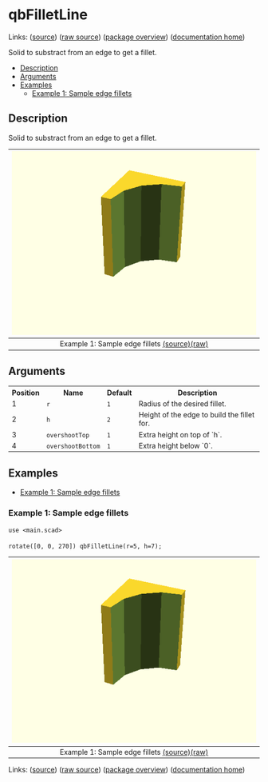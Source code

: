 # qbFilletLine

Links: ([source](https://github.com/little-blossom/openscad-qbase/blob/master/src/qbFilletLine.scad)) ([raw source](https://raw.githubusercontent.com/little-blossom/openscad-qbase/master/src/qbFilletLine.scad)) ([package overview](overview.md)) ([documentation home](../index.md))

Solid to substract from an edge to get a fillet.

* [Description](#description)
* [Arguments](#arguments)
* [Examples](#examples)
  * [Example 1: Sample edge fillets](#example-1-sample-edge-fillets)

## Description


Solid to substract from an edge to get a fillet.

| [![summary-example](qbFilletLine.md-media/summary-example.png "summary-example")](https://github.com/little-blossom/openscad-qbase/blob/master/docs/generated/qbFilletLine.md-media/summary-example.png) |
| :---: |
|Example 1: Sample edge fillets [(source)](https://github.com/little-blossom/openscad-qbase/blob/master/docs/generated/qbFilletLine.md-media/summary-example.scad)[(raw)](https://raw.githubusercontent.com/little-blossom/openscad-qbase/master/docs/generated/qbFilletLine.md-media/summary-example.scad)|



## Arguments

<table>
<tr><th>Position</th><th>Name</th><th>Default</th><th>Description</th></tr>
<tr><td>1</td><td><code>r</code></td><td><code>1</code></td><td>Radius of the desired fillet.</td></tr>
<tr><td>2</td><td><code>h</code></td><td><code>2</code></td><td>Height of the edge to build the fillet for.</td></tr>
<tr><td>3</td><td><code>overshootTop</code></td><td><code>1</code></td><td>Extra height on top of `h`.</td></tr>
<tr><td>4</td><td><code>overshootBottom</code></td><td><code>1</code></td><td>Extra height below `0`.</td></tr>
</table>

## Examples

* [Example 1: Sample edge fillets](#example-1-sample-edge-fillets)

### Example 1: Sample edge fillets


```openscad
use <main.scad>

rotate([0, 0, 270]) qbFilletLine(r=5, h=7);
```
| [![summary-example](qbFilletLine.md-media/summary-example.png "summary-example")](https://github.com/little-blossom/openscad-qbase/blob/master/docs/generated/qbFilletLine.md-media/summary-example.png) |
| :---: |
|Example 1: Sample edge fillets [(source)](https://github.com/little-blossom/openscad-qbase/blob/master/docs/generated/qbFilletLine.md-media/summary-example.scad)[(raw)](https://raw.githubusercontent.com/little-blossom/openscad-qbase/master/docs/generated/qbFilletLine.md-media/summary-example.scad)|


Links: ([source](https://github.com/little-blossom/openscad-qbase/blob/master/src/qbFilletLine.scad)) ([raw source](https://raw.githubusercontent.com/little-blossom/openscad-qbase/master/src/qbFilletLine.scad)) ([package overview](overview.md)) ([documentation home](../index.md))
